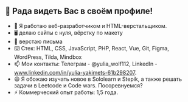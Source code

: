 ## 👋 Рада видеть Вас в своём профиле!

- 🔭 Я работаю веб-разработчиком и HTML-верстальщиком.
- 🖥️ делаю сайты с нуля, вёрстку по макету
- 💌 верстаю письма
- ⌨️ Стек: HTML, CSS, JavaScript, PHP, React, Vue, Git, Figma, WordPress, Tilda, Mindbox
- 📫 Мои контакты: Телеграм - @yulia_wolf112, LinkedIn - www.linkedin.com/in/yulia-yakimets-61b298207.
- 😄 Я обожаю изучать новое в Sololearn и Stepik, а также решать задачи в Leetcode и Code wars. Посоревнуемся?
- ⚡ Коммерческий опыт работы: 1,5 года.

<!--
**YW112/YW112** is a ✨ _special_ ✨ repository because its `README.md` (this file) appears on your GitHub profile.

Here are some ideas to get you started:

- 🔭 I’m currently working on ...
- 🌱 I’m currently learning ...
- 👯 I’m looking to collaborate on ...
- 🤔 I’m looking for help with ...
- 💬 Ask me about ...
- 📫 How to reach me: ...
- 😄 Pronouns: ...
- ⚡ Fun fact: ...
-->
